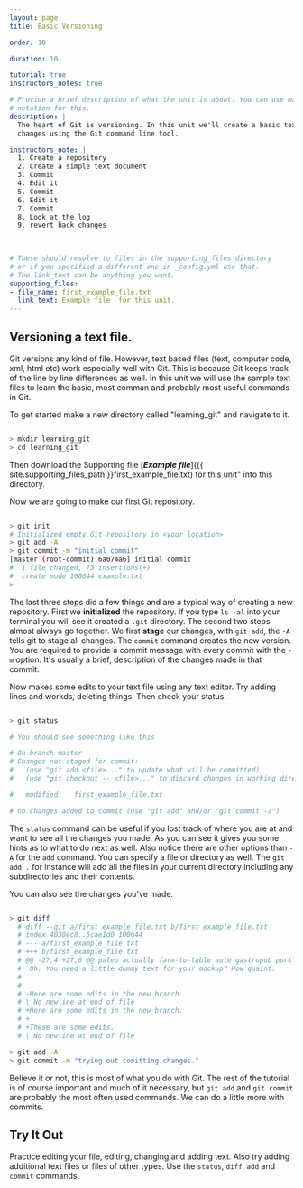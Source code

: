 ```yaml
---
layout: page 
title: Basic Versioning

order: 10 

duration: 10

tutorial: true
instructors_notes: true

# Provide a brief description of what the unit is about. You can use markdown
# notation for this.
description: |
  The heart of Git is versioning. In this unit we'll create a basic text document. Make some changes and track those
  changes using the Git command line tool.

instructors_note: |
  1. Create a repository
  2. Create a simple text document
  3. Commit 
  4. Edit it
  5. Commit
  6. Edit it
  7. Commit
  8. Look at the log
  9. revert back changes
  

  
# These should resolve to files in the supporting_files directory
# or if you specified a different one in _config.yml use that.
# The link_text can be anything you want.
supporting_files:
- file_name: first_example_file.txt
  link_text: Example file  for this unit.
---
```


## Versioning a text file.

Git versions any kind of file. However, text based files (text, computer code, xml, html etc) work especially well with Git.
This is because Git keeps track of the line by line differences as well. In this unit we will use the sample text files to 
learn the basic, most comman and probably most useful commands in Git.

To get started make a new directory called "learning_git" and navigate to it.

```bash

> mkdir learning_git
> cd learning_git

```
    
Then download the Supporting file [**_Example file_**]({{ site.supporting_files_path }}first_example_file.txt) 
for this unit" into this directory.



Now we are going to make our first Git repository.

```bash

> git init
# Initialized empty Git repository in <your location>
> git add -A
> git commit -m "initial commit"
[master (root-commit) 6a074a6] initial commit
#  1 file changed, 73 insertions(+)
#  create mode 100644 example.txt
> 

```

The last three steps did a few things and are a typical way of creating a new repository. First we **initialized** the repository.
If you type `ls -al` into your terminal you will see it created a `.git` directory. The second two steps almost always go together. 
We first **stage** our changes, with `git add`, the `-A` tells git to stage all changes. The `commit` command creates the new version. You
are required to provide a commit message with every commit with the `-m` option. It's usually a brief, description of the changes made 
in that commit.




Now makes some edits to your text file using any text editor. Try adding lines and workds, deleting things. Then check your status.

```bash

> git status

# You should see something like this

# On branch master
# Changes not staged for commit:
#   (use "git add <file>..." to update what will be committed)
#   (use "git checkout -- <file>..." to discard changes in working directory)

# 	modified:   first_example_file.txt

# no changes added to commit (use "git add" and/or "git commit -a")

```

The `status` command can be useful if you lost track of where you are at and want to see all the changes you made. As you can see
it gives you some hints as to what to do next as well. Also notice there are other options than `-A` for the `add` command. You can
specify a file or directory as well. The `git add .` for instance will add all the files in your current directory including 
any subdirectories and their contents.

You can also see the changes you've made.

```bash

> git diff
  # diff --git a/first_example_file.txt b/first_example_file.txt
  # index 4030ec8..5cae1d0 100644
  # --- a/first_example_file.txt
  # +++ b/first_example_file.txt
  # @@ -27,4 +27,6 @@ paleo actually farm-to-table aute gastropub pork belly cred in minim yr.
  #  Oh. You need a little dummy text for your mockup? How quaint.
  #  
  #  
  # -Here are some edits in the new branch.
  # \ No newline at end of file
  # +Here are some edits in the new branch.
  # +
  # +These are some edits.
  # \ No newline at end of file

> git add -A
> git commit -m "trying out comitting changes."


```
    
Believe it or not, this is most of what you do with Git. The rest of the tutorial is of 
course important and much of it necessary, but `git add` and `git commit`  are
probably the most often used commands. We can do a little more with commits.




## Try It Out

Practice editing your file, editing, changing and adding text. Also try adding additional 
text files or files of other types. Use the `status`, `diff`, `add` and `commit`
commands.





    
    
    




